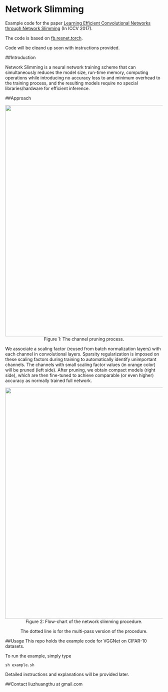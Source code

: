 # Network Slimming

Example code for the paper [Learning Efficient Convolutional Networks through Network Slimming](https://arxiv.org/abs/1708.06519) (In ICCV 2017).

The code is based on [fb.resnet.torch](https://github.com/facebook/fb.resnet.torch).

Code will be cleand up soon with instructions provided.


##Introduction


Network Slimming is a neural network training scheme that can simultaneously reduces the model size, run-time memory, computing operations while introducing no accuracy loss to and minimum overhead to the training process, and the resulting models require no special libraries/hardware for efficient inference.



##Approach
<div align=center>
<img src="https://user-images.githubusercontent.com/8370623/29604272-d56a73f4-879b-11e7-80ea-0702de6bd584.jpg" width="740">
</div>

<div align=center>
Figure 1:
 The channel pruning process.
</div> 




We associate a scaling factor (reused from batch normalization layers) with each channel in convolutional layers. Sparsity
regularization is imposed on these scaling factors during training to automatically identify unimportant channels. The channels with small
scaling factor values (in orange color) will be pruned (left side). After pruning, we obtain compact models (right side), which are then
fine-tuned to achieve comparable (or even higher) accuracy as normally trained full network.



<div align=center>
<img src="https://user-images.githubusercontent.com/8370623/29604357-18f3ce18-879c-11e7-9204-8ee86f5e7245.jpg" width="740">
</div>

<div align=center>
Figure 2: Flow-chart of the network slimming procedure. 

The dotted line is for the multi-pass version of the procedure.
</div> 


##Usage
This repo holds the example code for VGGNet on CIFAR-10 datasets. 

To run the example, simply type 

  ```shell
  sh example.sh
  ```
  
Detailed instructions and explanations will be provided later.

##Contact
liuzhuangthu at gmail.com




